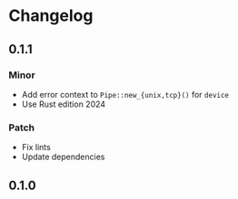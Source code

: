 # Changelog

## 0.1.1

### Minor

- Add error context to `Pipe::new_{unix,tcp}()` for `device`
- Use Rust edition 2024

### Patch

- Fix lints
- Update dependencies

## 0.1.0

<!-- Increment to skip CHANGELOG.md test: 0 -->
